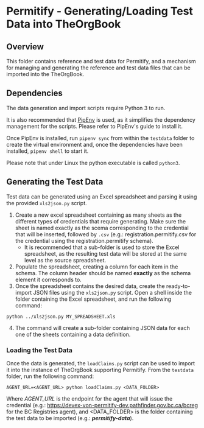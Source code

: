 # Permitify - Generating/Loading Test Data into TheOrgBook

## Overview

This folder contains reference and test data for Permitify, and a mechanism for managing and generating the reference and test data files that can be imported into the TheOrgBook.

## Dependencies

The data generation and import scripts require Python 3 to run.

It is also recommended that [PipEnv](https://pipenv.readthedocs.io/en/latest/) is used, as it simplifies the dependency management for the scripts.
Please refer to PipEnv's guide to install it.

Once PipEnv is installed, run `pipenv sync` from within the `testdata` folder to create the virtual environment and, once the dependencies have been installed, `pipenv shell` to start it.

Please note that under Linux the python executable is called `python3`.

## Generating the Test Data

Test data can be generated using an Excel spreadsheet and parsing it using the provided `xls2json.py` script.

1. Create a new excel spreadsheet containing as many sheets as the different types of credentials that require generating. Make sure the sheet is named exactly as the scema corresponding to the credential that will be inserted, followed by `.csv` (e.g.: registration.permitify.csv for the credential using the registration.permitify schema).
    * It is recommended that a sub-folder is used to store the Excel spreadsheet, as the resulting test data will be stored at the same level as the source spreadsheet.
2. Populate the spreadsheet, creating a column for each item in the schema. The column header should be named **exactly** as the schema element it corresponds to.
3. Once the spreadsheet contains the desired data, create the ready-to-import JSON files using the `xls2json.py` script. Open a shell inside the folder containing the Excel spreadsheet, and run the following command:
```
python ../xls2json.py MY_SPREADSHEET.xls
```
4. The command will create a sub-folder containing JSON data for each one of the sheets containing a data definition.

### Loading the Test Data

Once the data is generated, the `loadClaims.py` script can be used to import it into the instance of TheOrgBook supporting Permitify. From the `testdata` folder, run the following command:
```
AGENT_URL=<AGENT_URL> python loadClaims.py <DATA_FOLDER>
```
Where *AGENT_URL* is the endpoint for the agent that will issue the credential (e.g.: https://devex-von-permitify-dev.pathfinder.gov.bc.ca/bcreg for the BC Registries agent), and <DATA_FOLDER> is the folder containing the test data to be imported (e.g.: ***permitify-data***).
